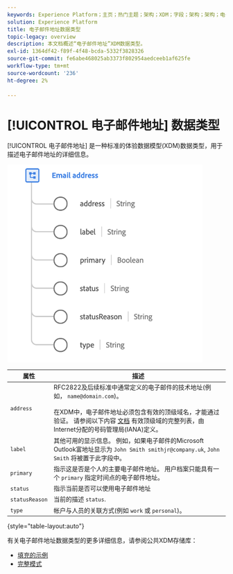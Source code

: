 ```yaml
---
keywords: Experience Platform；主页；热门主题；架构；XDM；字段；架构；架构；电子邮件地址；xdm:emailAddress；电子邮件地址；数据类型；数据类型；
solution: Experience Platform
title: 电子邮件地址数据类型
topic-legacy: overview
description: 本文档概述“电子邮件地址”XDM数据类型。
exl-id: 1364df42-f89f-4f48-bcda-5332f3828326
source-git-commit: fe6abe468025ab3373f802954aedceeb1af625fe
workflow-type: tm+mt
source-wordcount: '236'
ht-degree: 2%

---
```


# [!UICONTROL 电子邮件地址] 数据类型

[!UICONTROL 电子邮件地址] 是一种标准的体验数据模型(XDM)数据类型，用于描述电子邮件地址的详细信息。

<img src="../images/data-types/email-address.png" width="450" /><br />

| 属性 | 描述 |
| --- | --- |
| `address` | RFC2822及后续标准中通常定义的电子邮件的技术地址(例如， `name@domain.com`)。<br><br>在XDM中，电子邮件地址必须包含有效的顶级域名，才能通过验证。 请参阅以下内容 [文档](https://data.iana.org/TLD/tlds-alpha-by-domain.txt) 有效顶级域的完整列表，由Internet分配的号码管理局(IANA)定义。 |
| `label` | 其他可用的显示信息。 例如，如果电子邮件的Microsoft Outlook富地址显示为 `John Smith smithjr@company.uk`, `John Smith` 将被置于此字段中。 |
| `primary` | 指示这是否是个人的主要电子邮件地址。 用户档案只能具有一个 `primary` 指定时间点的电子邮件地址。 |
| `status` | 指示当前是否可以使用电子邮件地址 |
| `statusReason` | 当前的描述 `status`. |
| `type` | 帐户与人员的关联方式(例如 `work` 或 `personal`)。 |

{style=&quot;table-layout:auto&quot;}


有关电子邮件地址数据类型的更多详细信息，请参阅公共XDM存储库：

* [填充的示例](https://github.com/adobe/xdm/blob/master/components/datatypes/demographic/emailaddress.example.1.json)
* [完整模式](https://github.com/adobe/xdm/blob/master/components/datatypes/demographic/emailaddress.schema.json)
